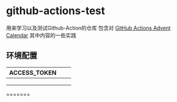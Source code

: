 # github-actions-test
用来学习以及测试Github-Action的仓库
包含对 [GitHub Actions Advent Calendar](https://www.edwardthomson.com/blog/github_actions_1_cicd_triggers.html) 其中内容的一些实践

## 环境配置

| ACCESS_TOKEN |      |      |
| ------------ | ---- | ---- |
|              |      |      |
|              |      |      |
|              |      |      |

=======


